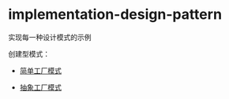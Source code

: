 # implementation-design-pattern
实现每一种设计模式的示例

创建型模式：

* [简单工厂模式](https://github.com/hawkli-1994/implementation-design-pattern/blob/master/factory_model.py)

* [抽象工厂模式](https://github.com/hawkli-1994/implementation-design-pattern/blob/master/abstract_factory.py)